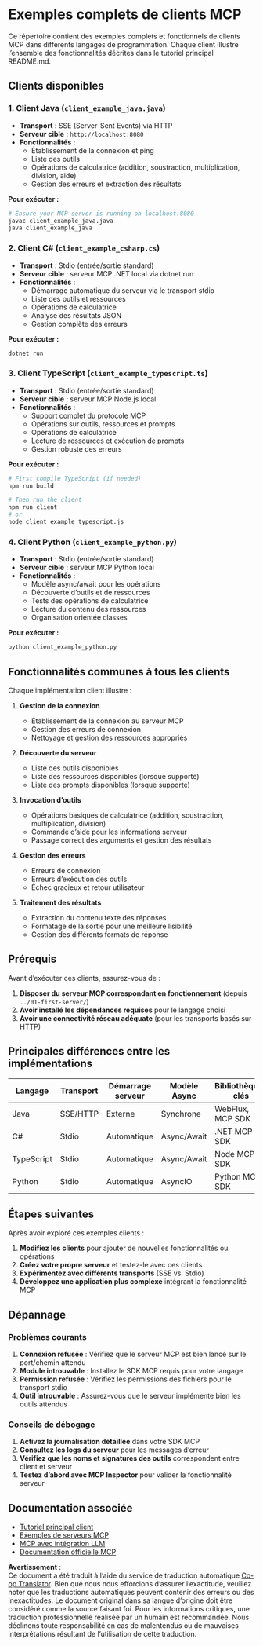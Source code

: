 <!--
CO_OP_TRANSLATOR_METADATA:
{
  "original_hash": "affcf199a44f60283a289dcb69dc144e",
  "translation_date": "2025-07-17T13:29:05+00:00",
  "source_file": "03-GettingStarted/02-client/complete_examples.md",
  "language_code": "fr"
}
-->
# Exemples complets de clients MCP

Ce répertoire contient des exemples complets et fonctionnels de clients MCP dans différents langages de programmation. Chaque client illustre l’ensemble des fonctionnalités décrites dans le tutoriel principal README.md.

## Clients disponibles

### 1. Client Java (`client_example_java.java`)
- **Transport** : SSE (Server-Sent Events) via HTTP
- **Serveur cible** : `http://localhost:8080`
- **Fonctionnalités** : 
  - Établissement de la connexion et ping
  - Liste des outils
  - Opérations de calculatrice (addition, soustraction, multiplication, division, aide)
  - Gestion des erreurs et extraction des résultats

**Pour exécuter :**
```bash
# Ensure your MCP server is running on localhost:8080
javac client_example_java.java
java client_example_java
```

### 2. Client C# (`client_example_csharp.cs`)
- **Transport** : Stdio (entrée/sortie standard)
- **Serveur cible** : serveur MCP .NET local via dotnet run
- **Fonctionnalités** :
  - Démarrage automatique du serveur via le transport stdio
  - Liste des outils et ressources
  - Opérations de calculatrice
  - Analyse des résultats JSON
  - Gestion complète des erreurs

**Pour exécuter :**
```bash
dotnet run
```

### 3. Client TypeScript (`client_example_typescript.ts`)
- **Transport** : Stdio (entrée/sortie standard)
- **Serveur cible** : serveur MCP Node.js local
- **Fonctionnalités** :
  - Support complet du protocole MCP
  - Opérations sur outils, ressources et prompts
  - Opérations de calculatrice
  - Lecture de ressources et exécution de prompts
  - Gestion robuste des erreurs

**Pour exécuter :**
```bash
# First compile TypeScript (if needed)
npm run build

# Then run the client
npm run client
# or
node client_example_typescript.js
```

### 4. Client Python (`client_example_python.py`)
- **Transport** : Stdio (entrée/sortie standard)  
- **Serveur cible** : serveur MCP Python local
- **Fonctionnalités** :
  - Modèle async/await pour les opérations
  - Découverte d’outils et de ressources
  - Tests des opérations de calculatrice
  - Lecture du contenu des ressources
  - Organisation orientée classes

**Pour exécuter :**
```bash
python client_example_python.py
```

## Fonctionnalités communes à tous les clients

Chaque implémentation client illustre :

1. **Gestion de la connexion**
   - Établissement de la connexion au serveur MCP
   - Gestion des erreurs de connexion
   - Nettoyage et gestion des ressources appropriés

2. **Découverte du serveur**
   - Liste des outils disponibles
   - Liste des ressources disponibles (lorsque supporté)
   - Liste des prompts disponibles (lorsque supporté)

3. **Invocation d’outils**
   - Opérations basiques de calculatrice (addition, soustraction, multiplication, division)
   - Commande d’aide pour les informations serveur
   - Passage correct des arguments et gestion des résultats

4. **Gestion des erreurs**
   - Erreurs de connexion
   - Erreurs d’exécution des outils
   - Échec gracieux et retour utilisateur

5. **Traitement des résultats**
   - Extraction du contenu texte des réponses
   - Formatage de la sortie pour une meilleure lisibilité
   - Gestion des différents formats de réponse

## Prérequis

Avant d’exécuter ces clients, assurez-vous de :

1. **Disposer du serveur MCP correspondant en fonctionnement** (depuis `../01-first-server/`)
2. **Avoir installé les dépendances requises** pour le langage choisi
3. **Avoir une connectivité réseau adéquate** (pour les transports basés sur HTTP)

## Principales différences entre les implémentations

| Langage   | Transport | Démarrage serveur | Modèle Async | Bibliothèques clés |
|-----------|-----------|-------------------|--------------|--------------------|
| Java      | SSE/HTTP  | Externe           | Synchrone    | WebFlux, MCP SDK   |
| C#        | Stdio     | Automatique       | Async/Await  | .NET MCP SDK       |
| TypeScript| Stdio     | Automatique       | Async/Await  | Node MCP SDK       |
| Python    | Stdio     | Automatique       | AsyncIO      | Python MCP SDK     |

## Étapes suivantes

Après avoir exploré ces exemples clients :

1. **Modifiez les clients** pour ajouter de nouvelles fonctionnalités ou opérations
2. **Créez votre propre serveur** et testez-le avec ces clients
3. **Expérimentez avec différents transports** (SSE vs. Stdio)
4. **Développez une application plus complexe** intégrant la fonctionnalité MCP

## Dépannage

### Problèmes courants

1. **Connexion refusée** : Vérifiez que le serveur MCP est bien lancé sur le port/chemin attendu
2. **Module introuvable** : Installez le SDK MCP requis pour votre langage
3. **Permission refusée** : Vérifiez les permissions des fichiers pour le transport stdio
4. **Outil introuvable** : Assurez-vous que le serveur implémente bien les outils attendus

### Conseils de débogage

1. **Activez la journalisation détaillée** dans votre SDK MCP
2. **Consultez les logs du serveur** pour les messages d’erreur
3. **Vérifiez que les noms et signatures des outils** correspondent entre client et serveur
4. **Testez d’abord avec MCP Inspector** pour valider la fonctionnalité serveur

## Documentation associée

- [Tutoriel principal client](./README.md)
- [Exemples de serveurs MCP](../../../../03-GettingStarted/01-first-server)
- [MCP avec intégration LLM](../../../../03-GettingStarted/03-llm-client)
- [Documentation officielle MCP](https://modelcontextprotocol.io/)

**Avertissement** :  
Ce document a été traduit à l’aide du service de traduction automatique [Co-op Translator](https://github.com/Azure/co-op-translator). Bien que nous nous efforcions d’assurer l’exactitude, veuillez noter que les traductions automatiques peuvent contenir des erreurs ou des inexactitudes. Le document original dans sa langue d’origine doit être considéré comme la source faisant foi. Pour les informations critiques, une traduction professionnelle réalisée par un humain est recommandée. Nous déclinons toute responsabilité en cas de malentendus ou de mauvaises interprétations résultant de l’utilisation de cette traduction.